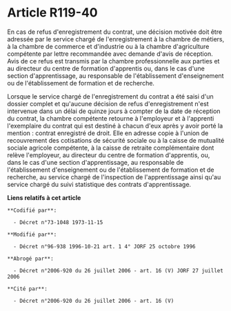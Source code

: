 # Article R119-40

En cas de refus d'enregistrement du contrat, une décision motivée doit être adressée par le service chargé de
l'enregistrement à la chambre de métiers, à la chambre de commerce et d'industrie ou à la chambre d'agriculture compétente
par lettre recommandée avec demande d'avis de réception. Avis de ce refus est transmis par la chambre professionnelle aux
parties et au directeur du centre de formation d'apprentis ou, dans le cas d'une section d'apprentissage, au responsable de
l'établissement d'enseignement ou de l'établissement de formation et de recherche.

Lorsque le service chargé de l'enregistrement du contrat a été saisi d'un dossier complet et qu'aucune décision de refus
d'enregistrement n'est intervenue dans un délai de quinze jours à compter de la date de réception du contrat, la chambre
compétente retourne à l'employeur et à l'apprenti l'exemplaire du contrat qui est destiné à chacun d'eux après y avoir porté
la mention : contrat enregistré de droit. Elle en adresse copie à l'union de recouvrement des cotisations de sécurité sociale
ou à la caisse de mutualité sociale agricole compétente, à la caisse de retraite complémentaire dont relève l'employeur, au
directeur du centre de formation d'apprentis, ou, dans le cas d'une section d'apprentissage, au responsable de
l'établissement d'enseignement ou de l'établissement de formation et de recherche, au service chargé de l'inspection de
l'apprentissage ainsi qu'au service chargé du suivi statistique des contrats d'apprentissage.

**Liens relatifs à cet article**

	**Codifié par**:

	  - Décret n°73-1048 1973-11-15

	**Modifié par**:

	  - Décret n°96-938 1996-10-21 art. 1 4° JORF 25 octobre 1996

	**Abrogé par**:

	  - Décret n°2006-920 du 26 juillet 2006 - art. 16 (V) JORF 27 juillet 2006

	**Cité par**:

	  - Décret n°2006-920 du 26 juillet 2006 - art. 16 (V)
